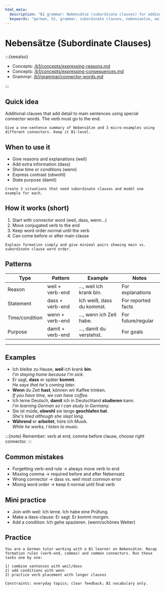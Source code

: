 ```yaml
---
html_meta:
  description: "B1 grammar: Nebensätze (subordinate clauses) for adding detail and complexity."
  keywords: "german, b1, grammar, subordinate clauses, nebensaetze, weil, dass, wenn"
---
```


# Nebensätze (Subordinate Clauses)

:::{seealso}

- Concepts: [/b1/concepts/expressing-reasons.md](/b1/concepts/expressing-reasons.md)
- Concepts: [/b1/concepts/expressing-consequences.md](/b1/concepts/expressing-consequences.md)
- Grammar: [/b1/grammar/connector-words.md](/b1/grammar/connector-words.md)

:::

## Quick idea

Additional clauses that add detail to main sentences using special connector words. The verb must go to the end.

```{practice}
Give a one-sentence summary of Nebensätze and 3 micro-examples using different connectors. Keep it B1-level.
```

## When to use it

- Give reasons and explanations (weil)
- Add extra information (dass)
- Show time or conditions (wenn)
- Express contrast (obwohl)
- State purpose (damit)

```{practice}
Create 3 situations that need subordinate clauses and model one example for each.
```

## How it works (short)

1. Start with connector word (weil, dass, wenn...)
2. Move conjugated verb to the end
3. Keep word order normal until the verb
4. Can come before or after main clause

```{practice}
Explain formation simply and give minimal pairs showing main vs. subordinate clause word order.
```

## Patterns

| Type | Pattern | Example | Notes |
|---|---|---|---|
| Reason | weil + verb-end | ..., weil ich krank bin. | For explanations |
| Statement | dass + verb-end | Ich weiß, dass du kommst. | For reported facts |
| Time/condition | wenn + verb-end | ..., wenn ich Zeit habe. | For future/regular |
| Purpose | damit + verb-end | ..., damit du verstehst. | For goals |

---

## Examples

- Ich bleibe zu Hause, **weil** ich krank **bin**.  
  _I'm staying home because I'm sick._
- Er sagt, **dass** er später **kommt**.  
  _He says that he's coming later._
- **Wenn** du Zeit **hast**, können wir Kaffee trinken.  
  _If you have time, we can have coffee._
- Ich lerne Deutsch, **damit** ich in Deutschland **studieren** kann.  
  _I'm learning German so I can study in Germany._
- Sie ist müde, **obwohl** sie lange **geschlafen hat**.  
  _She's tired although she slept long._
- **Während** er **arbeitet**, höre ich Musik.  
  _While he works, I listen to music._

:::{note}
Remember: verb at end, comma before clause, choose right connector.
:::

## Common mistakes

- Forgetting verb-end rule → always move verb to end
- Missing comma → required before and after Nebensatz
- Wrong connector → dass vs. weil most common error
- Mixing word order → keep it normal until final verb

## Mini practice

- Join with weil: Ich lerne. Ich habe eine Prüfung.
- Make a dass-clause: Er sagt. Er kommt morgen.
- Add a condition: Ich gehe spazieren. (wenn/schönes Wetter)

## Practice

```{practice}
You are a German tutor working with a B1 learner on Nebensätze. Recap formation rules (verb-end, commas) and common connectors. Run these tasks one by one:

1) combine sentences with weil/dass
2) add conditions with wenn
3) practice verb placement with longer clauses

Constraints: everyday topics; clear feedback; B1 vocabulary only.
```
